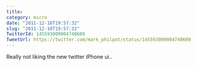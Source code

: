 ```yaml
---
title: 
category: micro
date: "2011-12-10T19:57:32"
slug: "2011-12-10T19:57:32"
TwitterId: 145593009004740609
TweetUrl: https://twitter.com/mark_philpot/status/145593009004740609
---
```


Really not liking the new twitter iPhone ui..
